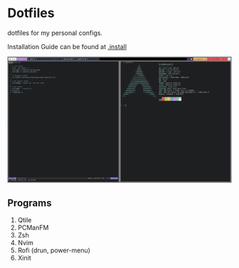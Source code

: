 # Dotfiles
dotfiles for my personal configs.

Installation Guide can be found at [.install](./.install)

![screenshot](.resources/1.png)

## Programs

1. Qtile
2. PCManFM
3. Zsh
4. Nvim
5. Rofi (drun, power-menu)
6. Xinit

